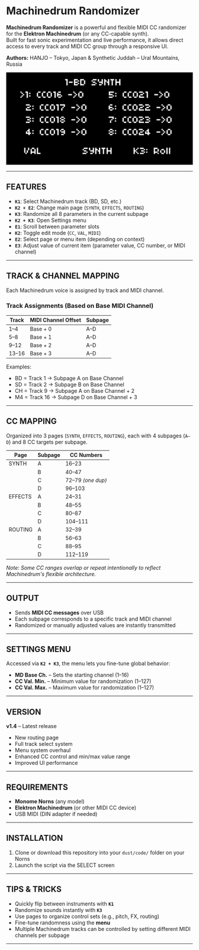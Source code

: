 # **Machinedrum Randomizer**

**Machinedrum Randomizer** is a powerful and flexible MIDI CC randomizer for the **Elektron Machinedrum** (or any CC-capable synth).  
Built for fast sonic experimentation and live performance, it allows direct access to every track and MIDI CC group through a responsive UI.

**Authors:** HANJO – Tokyo, Japan & Synthetic Juddah – Ural Mountains, Russia

![Machinedrum Randomizer Screenshot](./MDPatch.png)

---

## **FEATURES**

- **`K1`**: Select Machinedrum track (BD, SD, etc.)
- **`K2 + E2`**: Change main page (`SYNTH`, `EFFECTS`, `ROUTING`)
- **`K3`**: Randomize all 8 parameters in the current subpage
- **`K2 + K3`**: Open Settings menu
- **`E1`**: Scroll between parameter slots
- **`K2`**: Toggle edit mode (`CC`, `VAL`, `MIDI`)
- **`E2`**: Select page or menu item (depending on context)
- **`E3`**: Adjust value of current item (parameter value, CC number, or MIDI channel)

---

## **TRACK & CHANNEL MAPPING**

Each Machinedrum voice is assigned by track and MIDI channel.

### Track Assignments (Based on Base MIDI Channel)

| Track     | MIDI Channel Offset | Subpage |
|-----------|---------------------|---------|
| 1–4       | Base + 0            | A–D     |
| 5–8       | Base + 1            | A–D     |
| 9–12      | Base + 2            | A–D     |
| 13–16     | Base + 3            | A–D     |

Examples:

- BD = Track 1 → Subpage A on Base Channel  
- SD = Track 2 → Subpage B on Base Channel  
- CH = Track 9 → Subpage A on Base Channel + 2  
- M4 = Track 16 → Subpage D on Base Channel + 3  

---

## **CC MAPPING**

Organized into 3 pages (`SYNTH`, `EFFECTS`, `ROUTING`), each with 4 subpages (`A–D`) and 8 CC targets per subpage.

| Page     | Subpage | CC Numbers       |
|----------|---------|------------------|
| SYNTH    | A       | 16–23            |
|          | B       | 40–47            |
|          | C       | 72–79 *(one dup)*|
|          | D       | 96–103           |
| EFFECTS  | A       | 24–31            |
|          | B       | 48–55            |
|          | C       | 80–87            |
|          | D       | 104–111          |
| ROUTING  | A       | 32–39            |
|          | B       | 56–63            |
|          | C       | 88–95            |
|          | D       | 112–119          |

*Note: Some CC ranges overlap or repeat intentionally to reflect Machinedrum's flexible architecture.*

---

## **OUTPUT**

- Sends **MIDI CC messages** over USB
- Each subpage corresponds to a specific track and MIDI channel
- Randomized or manually adjusted values are instantly transmitted

---

## **SETTINGS MENU**

Accessed via **`K2 + K3`**, the menu lets you fine-tune global behavior:

- **MD Base Ch.** – Sets the starting channel (1–16)
- **CC Val. Min.** – Minimum value for randomization (1–127)
- **CC Val. Max.** – Maximum value for randomization (1–127)

---

## **VERSION**

**v1.4** – Latest release  
- New routing page  
- Full track select system  
- Menu system overhaul  
- Enhanced CC control and min/max value range  
- Improved UI performance

---

## **REQUIREMENTS**

- **Monome Norns** (any model)
- **Elektron Machinedrum** (or other MIDI CC device)
- USB MIDI (DIN adapter if needed)

---

## **INSTALLATION**

1. Clone or download this repository into your `dust/code/` folder on your Norns
2. Launch the script via the SELECT screen

---

## **TIPS & TRICKS**

- Quickly flip between instruments with **`K1`**
- Randomize sounds instantly with **`K3`**
- Use pages to organize control sets (e.g., pitch, FX, routing)
- Fine-tune randomness using the **menu**
- Multiple Machinedrum tracks can be controlled by setting different MIDI channels per subpage

---
